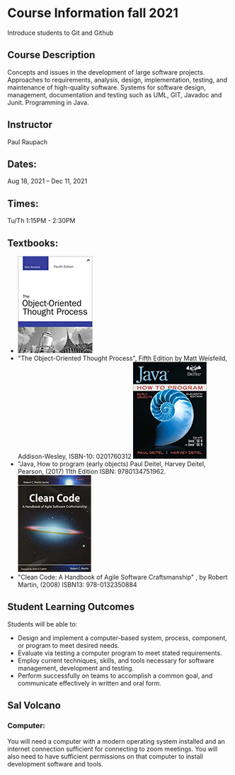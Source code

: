# Course Information fall 2021
Introduce students to Git and Github

## Course Description
Concepts and issues in the development of large software projects. Approaches to requirements, analysis, design, implementation, testing, and maintenance of high-quality software. Systems for software design, management, documentation and testing such as UML, GIT, Javadoc and Junit. Programming in Java. 

## Instructor
Paul Raupach

## Dates: 
Aug 18, 2021 – Dec 11, 2021


## Times: 
Tu/Th 1:15PM - 2:30PM

## Textbooks:
* ![OOP Process](images/oop-thought_.jpg)
* "The Object-Oriented Thought Process", Fifth Edition by Matt Weisfeild, Addison-Wesley,
ISBN-10: 0201760312
![java](images/java-deitel.jpg)
* "Java, How to program (early objects) Paul Deitel, Harvey Deitel, Pearson, (2017) 11th Edition ISBN: 9780134751962.
![Clean Code](images/clean-code.jpg)
* "Clean Code: A Handbook of Agile Software Craftsmanship" , by Robert Martin, (2008) ISBN13: 978-0132350884

## Student Learning Outcomes
Students will be able to:
* Design and implement a computer-based system, process, component, or program to meet desired needs.
* Evaluate via testing a computer program to meet stated requirements.
* Employ current techniques, skills, and tools necessary for software management, development and testing.
* Perform successfully on teams to accomplish a common goal, and communicate effectively in written and oral form.

## Sal Volcano


### Computer: 
You will need a computer with a modern operating system installed and an internet
connection sufficient for connecting to zoom meetings. You will also need to have sufficient permissions on that computer to install development software and tools.
